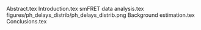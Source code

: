 Abstract.tex
Introduction.tex
smFRET data analysis.tex
figures/ph_delays_distrib/ph_delays_distrib.png
Background estimation.tex
Conclusions.tex

